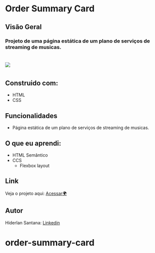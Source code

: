 # Order Summary Card

## Visão Geral

### Projeto de uma página estática de um plano de serviços de streaming de musicas.
#

![](./design/desktop-preview.jpg)

#
## Construido com:
- HTML
- CSS

## Funcionalidades
- Página estática de um plano de serviços de streaming de musicas.

## O que eu aprendi:
- HTML Semântico
- CCS 
  - Flexbox layout
## Link

Veja o projeto aqui: [Acessar🌍]()

## Autor

Hiderlan Santana: [Linkedin](https://www.linkedin.com/in/hiderlan-santana/)



# order-summary-card
